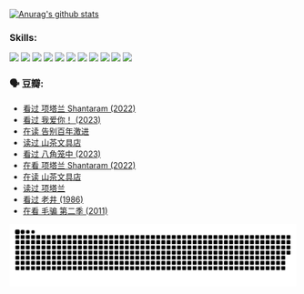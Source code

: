 
[![Anurag's github stats](https://github-readme-stats.vercel.app/api?username=w940853815)](https://github.com/anuraghazra/github-readme-stats)

### Skills:

<code><img height="32" src="https://cdn.jsdelivr.net/npm/simple-icons@v5/icons/python.svg"></code>
<code><img height="32" src="https://cdn.jsdelivr.net/npm/simple-icons@v5/icons/javascript.svg"></code>
<code><img height="32" src="https://cdn.jsdelivr.net/npm/simple-icons@v5/icons/django.svg"></code>
<code><img height="32" src="https://cdn.jsdelivr.net/npm/simple-icons@v5/icons/flask.svg"></code>
<code><img height="32" src="https://cdn.jsdelivr.net/npm/simple-icons@v5/icons/vuetify.svg"></code>
<code><img height="32" src="https://cdn.jsdelivr.net/npm/simple-icons@v5/icons/git.svg"></code>
<code><img height="32" src="https://cdn.jsdelivr.net/npm/simple-icons@v5/icons/docker.svg"></code>
<code><img height="32" src="https://cdn.jsdelivr.net/npm/simple-icons@v5/icons/postgresql.svg"></code>
<code><img height="32" src="https://cdn.jsdelivr.net/npm/simple-icons@v5/icons/elasticsearch.svg"></code>
<code><img height="32" src="https://cdn.jsdelivr.net/npm/simple-icons@v5/icons/macos.svg"></code>
<code><img height="32" src="https://cdn.jsdelivr.net/npm/simple-icons@v5/icons/linux.svg"></code>

### 🗣 豆瓣:

<!-- DOUBAN-ACTIVITIES:START -->
- [看过 项塔兰 Shantaram‎ (2022)](https://www.douban.com/people/136069238/status/4387849946/?_i=96306469)
- [看过 我爱你！‎ (2023)](https://www.douban.com/people/136069238/status/4385556252/?_i=96306469)
- [在读 告别百年激进](https://www.douban.com/people/136069238/status/4374953075/?_i=96306469)
- [读过 山茶文具店](https://www.douban.com/people/136069238/status/4374952154/?_i=96306469)
- [看过 八角笼中‎ (2023)](https://www.douban.com/people/136069238/status/4367541707/?_i=96306469)
- [在看 项塔兰 Shantaram‎ (2022)](https://www.douban.com/people/136069238/status/4365497032/?_i=96306469)
- [在读 山茶文具店](https://www.douban.com/people/136069238/status/4364620725/?_i=96306469)
- [读过 项塔兰](https://www.douban.com/people/136069238/status/4364620288/?_i=96306469)
- [看过 老井‎ (1986)](https://www.douban.com/people/136069238/status/4362366672/?_i=96306469)
- [在看 毛骗 第二季‎ (2011)](https://www.douban.com/people/136069238/status/4355752869/?_i=96306469)
<!-- DOUBAN-ACTIVITIES:END -->


![Snake animation](https://raw.githubusercontent.com/w940853815/w940853815/output/github-contribution-grid-snake.svg)

<!--
**w940853815/w940853815** is a ✨ _special_ ✨ repository because its `README.md` (this file) appears on your GitHub profile.

Here are some ideas to get you started:

- 🔭 I’m currently working on ...
- 🌱 I’m currently learning ...
- 👯 I’m looking to collaborate on ...
- 🤔 I’m looking for help with ...
- 💬 Ask me about ...
- 📫 How to reach me: ...
- 😄 Pronouns: ...
- ⚡ Fun fact: ...
-->
